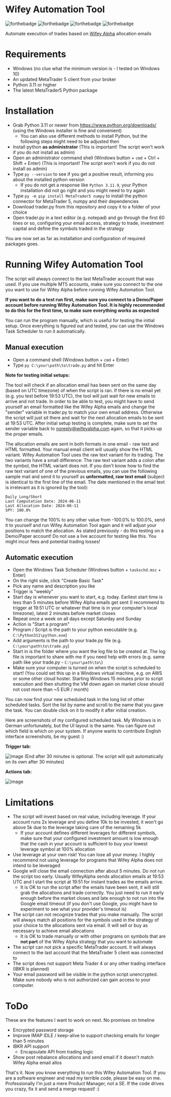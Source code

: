 # Wifey Automation Tool
![forthebadge](https://forthebadge.com/images/badges/built-with-love.svg) ![forthebadge](https://forthebadge.com/images/badges/made-with-python.svg) ![forthebadge](https://forthebadge.com/images/badges/contains-tasty-spaghetti-code.svg) ![forthebadge](https://forthebadge.com/images/badges/code-sucks-it-works.svg)

Automate execution of trades based on [Wifey Alpha](https://wifeyalpha.com/) allocation emails

# Requirements
- Windows (no clue what the minimum version is - I tested on Windows 10)
- An updated MetaTrader 5 client from your broker
- Python 3.11 or higher
- The latest MetaTrader5 Python package

# Installation
- Grab Python 3.11 or newer from https://www.python.org/downloads/ (using the Windows installer is fine and convenient)
  - You can also use different methods to install Python, but the following steps might need to be adjusted then
- Install python **as administrator** (This is important! The script won't work if you do not install as admin)
- Open an administrator command shell (Windows button + `cmd` + Ctrl + Shift + Enter) (This is important! The script won't work if you do not install as admin)
- Type `py --version` to see if you get a positive result, informing you about the installed python version
  - If you do not get a response like `Python 3.11.9`, your Python installation did not go right and you might need to try again
- Type `py -m pip install MetaTrader5 numpy` to install the python connector for MetaTrader 5, numpy and their dependencies
- Download trader.py from this repository and copy it to a folder of your choice
- Open trader.py in a text editor (e.g. notepad) and go through the first 60 lines or so, configuring your email access, strategy to trade, investment capital and define the symbols traded in the strategy

You are now set as far as installation and configuration of required packages goes.

# Running Wifey Automation Tool
The script will always connect to the last MetaTrader account that was used. If you use multiple MT5 accounts, make sure you connect to the one you want to use for Wifey Alpha before running Wifey Automation Tool.

**If you want to do a test run first, make sure you connect to a Demo/Paper account before running Wifey Automation Tool. It is highly recommended to do this for the first time, to make sure everything works as expected**

You can run the program manually, which is useful for testing the initial setup. Once everything is figured out and tested, you can use the Windows Task Scheduler to run it automatically.

## Manual execution
- Open a command shell (Windows button + `cmd` + Enter)
- Type `py C:\your\path\to\trade.py` and hit Enter

**Note for testing initial setups:**

The tool will check if an allocation email has been sent on the same day (based on UTC timezone) of when the script is ran. If there is no email yet (e.g. you test before 19:53 UTC), the tool will just wait for new emails to arrive and not trade. In order to be able to test, you might have to send yourself an email formatted like the Wifey Alpha emails and change the "sender" variable in trader.py to match your own email address. Otherwise the script will just sit there and wait for the next allocation emails to be sent at 19:53 UTC. After initial setup testing is complete, make sure to set the sender variable back to noreply@wifeyalpha.com again, so that it picks up the proper emails.

The allocation emails are sent in both formats in one email - raw text and HTML formatted. Your manual email client will usually show the HTML variant. Wifey Automation Tool uses the raw text variant for its trading. The two variants have a small difference: The raw text variant adds a colon after the symbol, the HTML variant does not. If you don't know how to find the raw text variant of one of the previous emails, you can use the following sample mail and send it to yourself as **unformatted, raw text email** (subject is identical to the first line of the email. The date mentioned in the email text is irrelevant as it is ignored by the tool):

    Daily Long/Short
    Last Computation Date: 2024-06-11
    Last Allocation Date: 2024-06-11
    SPY: 100.0%

You can change the 100% to any other value from -100.0% to 100.0%, send it to yourself and run Wifey Automation Tool again and it will adjust your positions to match the allocation. As stated previously - do this testing on a Demo/Paper account! Do not use a live account for testing like this. You might incur fees and potential trading losses!

## Automatic execution
- Open the Windows Task Scheduler (Windows button + `taskschd.msc` + Enter)
- On the right side, click "Create Basic Task"
- Pick any name and description you like
- Trigger is "weekly"
- Start day is whenever you want to start, e.g. today. Earliest start time is less than 5 minutes before Wifey Alpha emails get sent (I recommend to trigger at 19:51 UTC or whatever that time is in your computer's local timezone), latest 2 minutes before market closes
- Repeat once a week on all days except Saturday and Sunday
- Action is "Start a program"
- Program / Script is the path to your python executable (e.g. `C:\Python311\python.exe`)
- Add arguments is the path to your trade.py file (e.g. `C:\your\path\to\trade.py`)
- Start in is the folder where you want the log file to be created at. The log file is important to share with me if you need help with errors (e.g. same path like your trade.py - `C:\your\path\to\`)
- Make sure your computer is turned on when the script is scheduled to start! (You could set this up in a Windows virtual machine, e.g. on AWS or some other cloud hoster. Starting Windows 15 minutes prior to script execution and then shutting the VM down again on market close should not cost more than ~5 EUR / month)

You can now find your new scheduled task in the long list of other scheduled tasks. Sort the list by name and scroll to the name that you gave the task. You can double click on it to modify it after initial creation.

Here are screenshots of my configured scheduled task. My Windows is in German unfortunately, but the UI layout is the same. You can figure out which field is which on your system. If anyone wants to contribute English interface screenshots, be my guest :)

**Trigger tab:**

![image](https://github.com/SwimlanesOnline/WifeyAutomation/assets/226377/feaba88a-2d5f-4f3b-b3e3-65ad4a246e1f)
(End after 30 minutes is optional. The script will quit automatically on its own after 30 minutes)

**Actions tab:**

![image](https://github.com/SwimlanesOnline/WifeyAutomation/assets/226377/79e13049-de15-4795-afa3-7ba139787a89)


# Limitations
- The script will invest based on real value, including leverage. If your account runs 2x leverage and you define 10k to be invested, it won't go above 5k due to the leverage taking care of the remaining 5k
  - If your account defines different leverages for different symbols, make sure that your configured investment amount is low enough that the cash in your account is sufficient to buy your lowest leverage symbol at 100% allocation
- Use leverage at your own risk! You can lose all your money. I highly recommend not using leverage for programs that Wifey Alpha does not intend to be leveraged
- Google will close the email connection after about 5 minutes. Do not run the script too early. Usually WifeyAlpha sends allocation emails at 19:53 UTC and I start the script at 19:51 for instant trades as the emails arrive.
  - It is OK to run the script after the emails have been sent, it will still grab the allocations and trade correctly. You just need to run it early enough before the market closes and late enough to not run into the Google email timeout (if you don't use Google, you might have to experiment to see what your provider's timeout is)
- The script can not recognize trades that you make manually. The script will always match all positions for the symbols used in the strategy of your choice to the allocations sent via email. It will sell or buy as necessary to achieve email allocations
  - It is OK to trade manually or with other programs on symbols that are **not part** of the Wifey Alpha strategy that you want to automate
- The script can not pick a specific MetaTrader account. It will always connect to the last account that the MetaTrader 5 client was connected to
- The script does not support Meta Trader 4 or any other trading interface (IBKR is planned)
- Your email password will be visible in the python script unencrypted. Make sure nobody who is not authorized can gain access to your computer.

# ToDo
These are the features I want to work on next. No promises on timeline
- Encrypted password storage
- Improve IMAP IDLE / keep-alive to support checking emails for longer than 5 minutes
- IBKR API support
  - Encapsulate API from trading logic
- Show post rebalance allocations and send email if it doesn't match Wifey Alpha email allos

That's it. Now you know everything to run this Wifey Automation Tool. If you are a software engineer and read my terrible code, please be easy on me. Professionally I'm just a mere Product Manager, not a SE. If the code drives you crazy, fix it and send a merge request! :)
